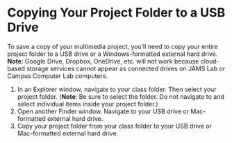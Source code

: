 # Copying Your Project Folder to a USB Drive

To save a copy of your multimedia project, you’ll need to copy your entire project folder to a USB drive or a Windows-formatted external hard drive. **Note**: Google Drive, Dropbox, OneDrive, etc. will not work because cloud-based storage services cannot appear as connected drives on JAMS Lab or Campus Computer Lab computers.

1. In an Explorer window, navigate to your class folder. Then select your project folder. \(**Note**: Be sure to select the folder. Do not navigate to and select individual items inside your project folder.\)
2. Open another Finder window. Navigate to your USB drive or Mac-formatted external hard drive. 
3. Copy your project folder from your class folder to your USB drive or Mac-formatted external hard drive.

